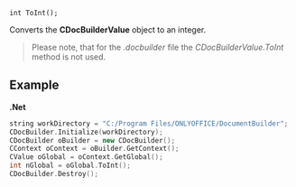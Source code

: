 `int ToInt();`

Converts the **CDocBuilderValue** object to an integer.

> Please note, that for the *.docbuilder* file the *CDocBuilderValue.ToInt* method is not used.

## Example

**.Net**

```cpp
string workDirectory = "C:/Program Files/ONLYOFFICE/DocumentBuilder";
CDocBuilder.Initialize(workDirectory);
CDocBuilder oBuilder = new CDocBuilder();
CContext oContext = oBuilder.GetContext();
CValue oGlobal = oContext.GetGlobal();
int nGlobal = oGlobal.ToInt();
CDocBuilder.Destroy();
```

